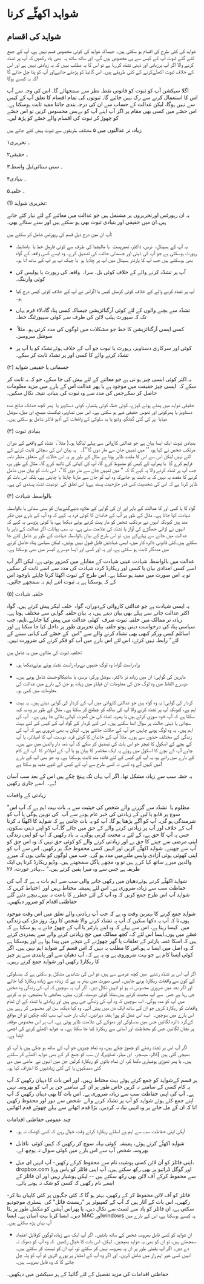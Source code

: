 # شواہد اکھٹّے  کرنا
## شواہد کی اقسام

شواہد کی کئی طرح کی اقسام ہو سکتی ہیں۔ جیساکہ شواہد کی کوئی مخصوص قسم نہیں ہے، آپ کے جمع کئے گئے ثبوت آپ کے کیس سے ہی مخصوص ہوں گے۔ اور ساتھ ساتھ یہ  بھی یاد رکھیں کہ آپ پر تشدّد کرنے والا اگر آپ پرزبانی اور ذہنی تشدّد کررہا ہے تو اس کا یہ مطلب نہیں کہ یہ زیادتی نہیں ہے اور اس کے خلاف ثبوت اکھٹّےکرنے کے کئی طریقے ہیں۔ اس گائیڈ کو پڑھتے جائیےاور آپ کو پتا چل جائے گا کہ یہ کیسے ہوگا!

اگلا سیکشن آپ کو ثبوت کو قانونی نقطہ نظر سے سمجھائے گا۔ اس کی وجہ سے آپ اس کا استعمال کرنے سے رک نہیں جائیے گا۔ ثبوتوں کی تمام اقسام کا تعلق آپ کے کیس سے نہیں ہوگا، لیکن عدالت کے حساب سے ان کی درجہ بندی جاننا مفید ثابت ہوسکتا ہے۔ اس حصّے میں کسی بھی مقام پر اگر آپ اپنے آپ کو بےبس محسوس کریں تو اس حصّے کو چھوڑ کر ثبوت کی اقسام والے حصّے کو پڑھ لیں۔

زیادہ تر عدالتوں میں ۵ مختلف طریقوں سے ثبوت پیش کئے جاتے ہیں

۱۔ تحریری

۲۔ حقیقی

۳۔ سنی سنائی/بل واسطہ

۴۔ بنیادی

۵۔ حلفیہ

(1)  تحریری شواہد:

یہ ان رپورٹس اورتحریروں پر مشتمل ہیں جو عدالت میں معائنے کے لئے تیار کئے جاتے ہیں۔ان میں حقیقی اور بنیادی ثبوت بھی ہو سکتے ہیں اور سنے سنائے بھی۔

آپ ان میں درج ذیل قسم کی رپورٹس شامل کر سکتے ہیں:

-  یہ آپ کے ہسپتال،  نرس، ڈاکٹر، تھیرپسٹ  یا مالیشیا کی طرف سے کوئی فارمل خط یا  باضابطہ رپورٹ ہوسکتی ہے جو آپ کی ذہنی اور جسمانی حالت کی تصدیق کرے۔ وہ ایسے کسی واقعہ کے گواہ بھی ہوسکتے ہیں جب آپ کا پارٹنر ہسپتال میں آپ پر چِلّایا ہو  یا چیک اپ پر آپ کے ساتھ آتا ہو۔

-  آپ پر تشدّد کرنے والے کے خلاف کوئی بل، سزا،  واقعہ کی رپورٹ یا پولیس کی کوئی وارننگ۔

-  آپ پر تشدّد کرنے والے کے خلاف کوئی کرمنل کیس یا اگراس نے آپ کے خلاف کوئی کیس درج کیا ہو۔

-  تشدّد سے بچنے والوں کے لئے کوئی آرگنائزیشن جیساکہ کسی پناہ گاہ،لاء فرم یہاں تک کہ سپورٹ ہیلپ لائن کی طرف سے کوئی سپپورٹنگ خط۔

-  کسی ایسی آرگنائزیشن کا خط جو مشکلات میں لوگوں کی مدد کرتی ہو۔ مثلاً سوشل سروسز۔

-  کوئی اور سرکاری دستاویز، رپورٹ یا ثبوت جو آپ کے خلاف ہوئےتشدّد کو یا آپ پر تشدّد کرنے والے کا کسی اور پر تشدّد ثابت کر سکے۔

(۲)  جسمانی یا حقیقی شواہد

یہ اکثر کوئی ایسی چیز ہو تی ہے جو معائنے کے لئے پیش کی جا سکے، جو کہ یہ ثابت کر سکے کہ  ایسی چیز حقیقت میں موجود ہے یا پھر عدالت اس کے بارے میں مزید معلومات حاصل کر سکےجس کی مدد سے وہ ثبوت کی بنیادپہ نتیجہ نکال سکیں۔

حقیقی شواہد میں پھٹے ہوئے کپڑے، کوئی خط، کوئی ہتھیار، کوئی دستاویز یا  پھر کچھ حدتک ضائع شدہ دستاویز یا پھرکوئی اور ٹھوس حقیقی شے ہو سکتی ہے۔ اس میں تصاویر، ٹیکسٹ میسج، ای میل، سوشل میڈیا  پر کی گئی گفتگو، وڈیو یا بد سلوکی کے واقعات کی آڈیو فائلز شامل ہو سکتی ہیں۔

(٣)  بنیادی ثبوت

بنیادی ثبوت ایک ایسا بیان ہے جو عدالتی کاروائی سے پہلے لیاگیا ہو۔( مثلا ً،  تشدّد کے واقعے کے دوران مرتکب شخص نے کہا ہو، '' میں تمہیں جان سے مار دوں گا'')۔   یہ بیان اس کی سچائی ثابت کرنے کے لئے نہیں لیکن اس سے اس کا مقصد ظاہر ہوتا ہے مثال کے طور پر یہ اس حالات کے متعلق منظر نامہ فراہم کرے گا  یا پھرآپ کے کیس کو مضبوط کرے گا، آپ کی کہانی کی تائید کرے گا۔ مثال کے طور پر، جب آپ پر تشدّد کرنے والا یہ کہے گا کہ " میں تمہیں جان سے مار دوں گا"،  اس بات کو بیان میں شامل کرنے کا مقصد یہ نہیں کہ یہ ثابت ہو جائےکہ وہ آپ کو جان سے مارنا چاہتا یا چاہتی ہے، بلکہ اس بات کو ظاہر کرنا ہے کہ اس کی شخصیت کس قدر جارحیت پسند ہےیا اس تعلق کی  نوعیت تشدّد پسندی کی ہے۔

(۴) بالواسطہ شہادت

گواہ کا یا کسی اور کا عدالت کے باہر اور ان کی گواہی کے علاوہ دئیےگئےبیان کو سنی سنائی یا بالواسطہ شہادت کہا جاتا ہے۔ مثال کے طور پر آپ کے خاندان کا کوئی فرد یہ کہے کہ وہ آپ کے بارے میں فکر مند ہیں کیونکہ انہوں نے مرتکب شخص کو مار پیٹ کرتے ہوئے دیکھا ہے، یا کوئی پڑوسی یہ کہے کہ انہوں نے لڑائی جھگڑے کی آواز یا تشدّد کی علامت سنی ہے،  یہ سب بیانات اگر عدالت کے باہر یا عدالت میں جانے سے پہلےکے ہیں، تو اس طرح کے بیان بالواسطہ شہادت کے طور پر شامل کئے جا سکتے ہیں۔کئی قانونی دائرہ کار میں، ایسی شہادتیں قابل قبول نہیں ہوتیں۔ لیکن سیاسی پناہ حاصل کرنے میں مددگار ثابت ہو سکتی ہے، اور یہ اور کسی اور ایسا دوسرے کیسز میں بھی ہوسکتا ہے۔

عدالت میں بالواسطہ شہادت عینی شہادت کے مقابلے میں کمزور ہوتی ہے، لیکن اگر آپ اسے کسی امدادی بیان یا کسی اور ریکارڈ کردہ شہادت کی مدد سے اسے ثابت کر سکیں تو یہ اس صورت میں مفید ہو سکتا ہے۔ اس طرح کے ثبوت اکھٹا کرنا چاہئے باوجود اس کے کہ ہوسکتا ہے یہ ثبوت اتنے اہم نہ سمجھے جائیں۔

(۵)  حلفیہ شہادت

یہ ایسی شہادت ہے جو عدالتی کاروائی کےدوران، گواہ  حلف لیکر پیش کرتے ہیں۔ گواہ اکثر عدالت جانے سے پہلے بھی بیان دیتے ہیں، یہ بیان حلفیہ گواہی سے مختلف ہوتا ہے۔ زیادہ تر ممالک میں حلفیہ ثبوت صرف  کھلی عدالت میں پیش کیا جاتاہے۔تاہم، جب سیاسی پناہ کی درخواست دینی ہوتو حلفیہ بیان تحریری طور پر داخل کیا جا سکتا ہے اور اسائلم کیس ورکر کبھی بھی تشدّد کرنے والے سے "اس  کے حصّے کی کہانی سننے کے لئے" رابطہ نہیں کرتے، اس لئے اس بارے میں آپ کو فکر کرنے کی ضرورت نہیں۔

حلفیہ ثبوت کی مثالوں میں یہ شامل ہیں:

- براہ راست گواہ: وہ لوگ جنہوں نےبراہ راست تشدّد ہوتے ہوئےدیکھا ہو۔

- ماہرین کی گواہی: ان میں زیادہ تر ڈاکٹر، سوشل ورکر، نرسز، یا سائیکالوجسٹ شامل ہوتے ہیں۔ دوسرے الفاظ میں وہ لوگ جن کی معلومات ان فیلڈز میں زیادہ ہو جن کے بارے میں عدالت کی معلومات میں کمی ہو۔

- کردار کی گواہی: یہ وہ گواہ ہیں جو عدالتی کاروائی میں آپ کے کردار کی گواہی دیتے ہیں۔ یہ بہت اہم ہے، کیونکہ آپ پر تشدّد کرنے والا آپ کی ساکھ کو چیلنج کر سکتا ہے۔ مثال کے طور پر وہ یہ کہہ سکتا ہے کہ آپ خود سوزی کرتے ہیں یا پھریہ تشدّد کی من گھڑت کہانی بنائی جا رہی ہے۔  آپ کی سچائی یا ذہنی حالت پر سوال اٹھا سکتے ہیں۔ اس لئے کردار کے گواہ آپ کے کیس کے لئے بہت اہم ہیں۔ یہ وہ لوگ ہونے چاہیں جو آپ کے حالات جانتے ہوں۔ لیکن یہ بھی ضروری ہے کہ آپ کی زندگی کے مختلف حصّوں سے ہوں۔ مثلاً آپ کے خاندان کا کوئی فرد، دوست، آپ کا امپلائر، یا آپ کے بچے کے اسکول کا ٹیچر جو اس بات کی تصدیق کر سکے کہ آپ ذمہ دار والدین میں سے ہیں۔ چاہے آپ کے بچے کا اسکول میں رویّے پہ ایک مختصر کا بیان ہو یا آپ کے امپلائر کا  آپ کے کام کے بارے میں رائے ہو، یہ آپ کے کیس کے لئے فائدہ مند ثابت ہوسکتا ہے۔ وہ جو بھی آپ کے بارے میں کہیں گے وہ کسی نہ کسی طرح سے آپ کے کیس کے لئیے مفید ہو سکتا ہے!

یہ حصّہ سب سے زیادہ مشکل تھا۔ اگر آپ یہاں تک پہنچ چکے ہیں اس کے بعد سب آسان ہے۔  اسے جاری رکھیں!

زیادتی کے واقعات

"مظلوم یا  تشدّد سے گزرنے والے شخص کی حیثیت سے یہ بات بہت اہم ہے کہ آپ اس سوچ پر قابو پا لیں کے زیادتی کی خبر عام ہونے سے آپ  کی توہین ہوگی یا آپ کو شرمندگی ہو گی۔ آپ کو آگے بڑھنا ہو گا۔ آپ کو یہ بات جاننی ہے کہ شواہد کا اکھٹّا نہ کرنا آپ کے خلاف اور آپ پر زیادتی کرنے والے کے حق میں جائے گا۔آپ کو اپنے ذہنی سکون، جس پہ آپ کا حق ہے، کے لئے یہ محنت کرنی ہوگی۔ یہ یاد رکھیں کہ آپ کو اپنی زندگی اپنی مرضی سے جینے کا حق ہے اور زیادتی کرنے والے کو کوئی حق نہیں کہ وہ اس حق کو آپ سے چھینے۔ شواہد اکھٹّے کریں اور انہیں کسی محفوظ جگہ پر رکھیں۔ اس سے آپ کو اپنی کھوئی ہوئی آزادی واپس ملنےمیں مدد ہو گی۔ جب میں لوگوں کو بتاتی ہوں کہ میرے والدین میرے ساتھ کیا کرے ہیں تو وہ مجھے پاگل سمجھتے ہیں۔ وڈیو ریکارڈ کرنا ہی ایک طریقہ ہے جس سے وہ میرا یقین کرتے ہیں۔" ۔۔بہادر عورت، ۲۶  

شواہد اکھٹّے کرتے ہوئےدھیان میں رکھی جانے والی سب سے اہم بات یہ ہے کہ آپ کی حفاظت سب سے زیادہ ضروری ہے۔ اس لئے ہمیشہ محتاط رہیں اور  احتیاط کریں کہ شواہد آپ اس طرح جمع کریں کہ وہ آپ کے لئے خطرے کا باعث نہ بنیں۔نیچے دئیے گئے حفاظتی اقدام کو ضرور دیکھیں۔

شواہد جمع کرنے کا بہترین وقت وہ ہے کہ جب آپ زیادتی والے تعلق میں اس وقت موجود ہوں،تا کہ آپ یہ دکھا سکیں کہ آپ پہ تشدّد کرنے والا شخص کا رویّہ روز مرّہ کی زندگی میں  کیسا رہتا ہے، اس سے پہلے کہ وہ اپنے پارٹنر یا آپ کے چھوڑ جانے پہ ہو سکتا ہے کہ غصّے میں ہوں۔ایسا اس لئے کہ، کچھ ممالک میں جج زیادتی کرنے والے سے ہمدردی کرتے ہیں کہ اسکا غصہ پارٹنر کے تعلقات یا گھر چھوڑنے کے نتیجے میں پیدا ہوا ہے اور ہوسکتا ہے کہ وہ اصل میں ایسا نہ ہو۔اس کا مطلب یہ نہیں کہ اس قسم کے شواہد اہم نہیں ہیں۔ اگر کوئی ایسا کام ہے جو بہت ضروروی ہے وہ یہ ہے کہ، آپ دھیان سے اور پابندی سے ہر چیز کا ریکارڈ رکھیں اور شواہد جمع کرتے رہیں۔

اگر آپ اس پر تشدّد رشتے  میں کچھ عرصے سے ہیں، تو اس کی نشاندہی مشکل ہو سکتی ہے کہ بدسلوکی کے کون سے واقعات ریکارڈ ہونے چاہیں۔ ایسی صورت میں بہتر یہ ہے کہ زیادہ سے زیادہ ریکارڈ کیا جائے اور اگر بعد میں ضروری محسوس نہ ہو تو انہیں نکال دیں۔ اگر آپ یہ سوچیں کہ آپ کی زندگی وہ شخص جی رہا ہے جس  سے آپ محبت کرتے ہیں۔مثلاً کوئی دوست، کزن، بیٹی، بھانجی یا بھتیجی، تو یہ کرنے میں آپ کو مدد ہوگی۔ اب سوچیں کہ وہ آپ کی زندگی جی رہے ہیں اور زیادتی یا تشدّد کے ان تمام واقعات کو ریکارڈ کریں جو ان کے ساتھ ایک دن میں پیش آئے۔ وہ کیا دیکھ، سن اور محسوس کر رہے ہیں اس بارے میں سوچیں۔  اب، اس عمل کو پورا ہفتہ دہرائیں۔ ایک بار جب آپ سب لکھ چکیں تو ان مواقع کےگرد دائرہ لگائیں جس میں بدسلوکی اور دھوکے کی علامت ظاہر ہوتی ہے۔ اب ہر اس مخصوص موقعہ پر نشان لگائیں جس کو بحفاظت اور آسانی سے ریکارڈ کیا جا سکتا ہے۔ یہ شواہد اکھٹّے کرنے کی اچھی ابتدا ہے۔

اگر آپ اس پر تشدّد رشتے کو چھوڑ چکے ہیں، وہ تمام چیزیں جو آپ کے ساتھ ہو چکی ہیں یا آپ کو بھیجی گئی ہیں (کالز، میسجز،  ای میلز، تصاویر)، ان سب کو جمع کر کے بھی شواہد اکھٹّے کر سکتے ہیں۔ یا پھر تھوڑی ہوشیاری دکھا کر، ان تمام باتوں کو ریکارڈ کرلیں جن میں انہوں نے  ماضی میں دی گئی دھمکیوں یا کی گئی زیادتیوں کا اعتراف کیا ہو۔

ہر قسم کےشواہد کو جمع کرتے ہوئے بہت محتاط رہیں۔ اور اس بات کا دہیان رکھیں کہ آپ یہ کام کسی کے سامنے نہ کریں خاص طور پر ان کے سامنے جن پر آپ کو بھروسہ نہیں ہے۔ آپ کی اپنی حفاظت سب سے زیادہ ضروری ہے۔ اس بات کا بھی دہیان رکھیں کہ آپ اپنے جمع کئے ہوئے شواہد کو آپ پر تشدّد کرنے والے  شخص سے دور اور محفوظ رکھیں تا کہ ان کے مل جانے پر وہ انہیں تباہ نہ کردیں۔ بڑا قدم اٹھانے سے پہلے چھوٹے قدم اٹھائیں!

چند عمومی حفاظتی اقدامات

- آپکی اپنی حفاظت سب سے اہم ہے اسلئے ریکارڈ کرتے وقت خیال رہے کہ کسی کوشک نہ ہو۔

- شواہد اکھٹّے کرتے ہوئے، ہمیشہ  کوئی بہانہ سوچ کر رکھیں کہ کہیں کوئی  ناقابل بھروسہ شخص آپ سے اس بارے میں کوئی سوال نہ پوچھ لے۔

-  اپنی فائلز کو آن لائن کسی پوشیدہ نام سے محفوظ کرکے رکھیں- آپ انہیں ای میل، dropbox.com اور گوگل ڈرائیو پر بھی رکھ سکتے ہیں۔ آپ اپنی فائلز کو پاس ورڈ سے محفوظ کرکے آف لائن بھی رکھ سکتے ہیں -- لیکن ہوشیار رہیں اور ان فائلز کے ایسے نام رکھیں کہ کسی کو شک نہ ہونے پائے۔

-فائلز کو آف لائن محفوظ کر کے رکھیں، بہتر ہو گا کہ کئی جگہوں پر کئی کاپیاں بنا کر رکھیں۔ اس بات کے آثار ہیں کہ آپ کے کمپیوٹر پر "ریسنٹ فائل" کی  ہسٹری موجودہو سکتی ہے، ان فائلز کو یاد سے لسٹ سے نکال دیں، یا پھراس آپشن کو مکمل طور پر ہٹا دیں۔ ایسا کرنا بہت آسان ہے۔ ایسا MAC اورwindows پہ کیسے ہوسکتا ہے، اس کے بارے میں آپ یہاں پڑھ سکتے ہیں۔

-  ان شواہد کو کسی قابل بھروسہ شخص کے ساتھ بانٹیں۔ اگر آپ ایک سے زیادہ لوگوں کوقابل اعتماد سمجھتے ہیں، تو ان کو بھی یہ شواہد بھیجیں۔ لیکن، اس بات کا خیال رکھیں  کہ وہ آپ کو دھوکہ نہ دے دیں۔ اگر آپ یقینی طور پر ان پہ بھروسہ نہیں کر سکتے تو، آپ ان کو ٹیسٹ کر سکتے ہیں۔ انہیں کسی غیر اہم راز میں شامل کریں۔ اور اگر وہ آپ کے اعتبار پر پورے اتریں تو آپ کو پتہ چل جائے گا کہ وہ قابل بھروسہ ہیں۔

حفاظتی اقدامات کی مزید تفصیل کے لئے گائیڈ کے ہر سیکشن میں دیکھیں۔
